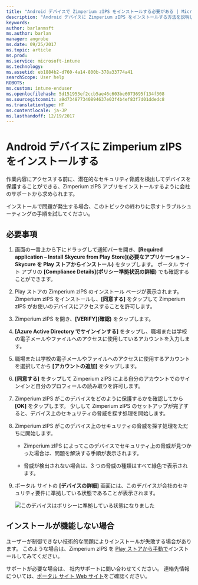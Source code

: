 ```yaml
---
title: "Android デバイスで Zimperium zIPS をインストールする必要がある | Microsoft Docs"
description: "Android デバイスに Zimperium zIPS をインストールする方法を説明します。"
keywords: 
author: barlanmsft
ms.author: barlan
manager: angrobe
ms.date: 09/25/2017
ms.topic: article
ms.prod: 
ms.service: microsoft-intune
ms.technology: 
ms.assetid: eb1884b2-d760-4a14-800b-378a33774a41
searchScope: User help
ROBOTS: 
ms.custom: intune-enduser
ms.openlocfilehash: 5d151953ef2ccb5ae46c603be6073695f134f308
ms.sourcegitcommit: a9d734877340894637e03f4b4ef83f7d01ddedc8
ms.translationtype: HT
ms.contentlocale: ja-JP
ms.lasthandoff: 12/19/2017
---
```

# <a name="install-zimperium-zips-on-your-android-device"></a>Android デバイスに Zimperium zIPS をインストールする

作業内容にアクセスする前に、潜在的なセキュリティ脅威を検出してデバイスを保護することができる、Zimperium zIPS アプリをインストールするように会社のサポートから求められます。

インストールで問題が発生する場合、このトピックの終わりに示すトラブルシューティングの手順を試してください。

## <a name="what-you-need-to-do"></a>必要事項

1. 画面の一番上から下にドラッグして通知バーを開き、**[Required application – Install Skycure from Play Store]\(必要なアプリケーション – Skycure を Play ストアからインストール)** をタップします。 ポータル サイト アプリの __[Compliance Details]\(ポリシー準拠状況の詳細)__ でも確認することができます。

2. Play ストアの Zimperium zIPS のインストール ページが表示されます。 Zimperium zIPS をインストールし、**[同意する]** をタップして Zimperium zIPS がお使いのデバイスにアクセスすることを許可します。

3. Zimperium zIPS を開き、**[VERIFY]\(確認)** をタップします。

4. **[Azure Active Directory でサインインする]** をタップし、職場または学校の電子メールやファイルへのアクセスに使用しているアカウントを入力します。

5. 職場または学校の電子メールやファイルへのアクセスに使用するアカウントを選択してから **[アカウントの追加]** をタップします。

6. **[同意する]** をタップして Zimperium zIPS による自分のアカウントでのサインインと自分のプロフィールの読み取りを許可します。

7. Zimperium zIPS がこのデバイスをどのように保護するかを確認してから **[OK]** をタップします。 少しして Zimperium zIPS のセットアップが完了すると、デバイス上のセキュリティの脅威を探す処理を開始します。

8. Zimperium zIPS がこのデバイス上のセキュリティの脅威を探す処理をただちに開始します。

   * Zimperium zIPS によってこのデバイスでセキュリティ上の脅威が見つかった場合は、問題を解決する手順が表示されます。

   * 脅威が検出されない場合は、3 つの脅威の種類はすべて緑色で表示されます。

11. ポータル サイトの **[デバイスの詳細]** 画面には、このデバイスが会社のセキュリティ要件に準拠している状態であることが表示されます。

    ![このデバイスはポリシーに準拠している状態になりました](./media/mtd-device-now-compliant-android.png)

## <a name="if-the-installation-doesnt-work"></a>インストールが機能しない場合

ユーザーが制御できない技術的な問題によりインストールが失敗する場合があります。 このような場合は、Zimperium zIPS を [Play ストアから手動で](https://play.google.com/store/apps/details?id=com.zimperium.zips)インストールしてみてください。

サポートが必要な場合は、 社内サポートに問い合わせてください。 連絡先情報については、[ポータル サイト Web サイト](https://portal.manage.microsoft.com#HelpDeskDialog)をご確認ください。
